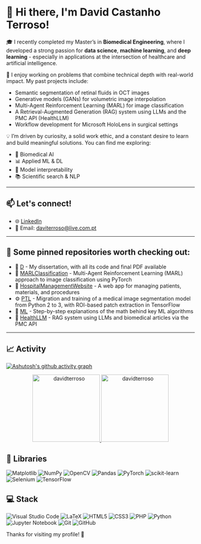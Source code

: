# 👋 Hi there, I'm David Castanho Terroso!

🎓 I recently completed my Master’s in **Biomedical Engineering**, where I developed a strong passion for **data science**, **machine learning**, and **deep learning** - especially in applications at the intersection of healthcare and artificial intelligence.

🧠 I enjoy working on problems that combine technical depth with real-world impact. My past projects include:
- Semantic segmentation of retinal fluids in OCT images
- Generative models (GANs) for volumetric image interpolation
- Multi-Agent Reinforcement Learning (MARL) for image classification
- A Retrieval-Augmented Generation (RAG) system using LLMs and the PMC API (HealthLLM)
- Workflow development for Microsoft HoloLens in surgical settings

💡 I’m driven by curiosity, a solid work ethic, and a constant desire to learn and build meaningful solutions. You can find me exploring:
- 🧬 Biomedical AI  
- 📊 Applied ML & DL  
- 🧠 Model interpretability  
- 📚 Scientific search & NLP

---

## 📫 Let's connect!

- 🌐 [LinkedIn](https://www.linkedin.com/in/david-terroso/)
- 📧 Email: daviterroso@live.com.pt

---

## 📂 Some pinned repositories worth checking out:

- 🧪 [D](https://github.com/davidterroso/D) - My dissertation, with all its code and final PDF available
- 🤖 [MARLClassification](https://github.com/seifhussam/MARLClassification) - Multi-Agent Reinforcement Learning (MARL) approach to image classification using PyTorch
- 🏥 [HospitalManagementWebsite](https://github.com/davidterroso/HospitalManagementWebsite) - A web app for managing patients, materials, and procedures
- ⚙️ [PTL](https://github.com/davidterroso/PTL) - Migration and training of a medical image segmentation model from Python 2 to 3, with ROI-based patch extraction in TensorFlow
- 🧠 [ML](https://github.com/davidterroso/ML) - Step-by-step explanations of the math behind key ML algorithms
- 🔬 [HealthLLM](https://github.com/davidterroso/HealthLLM) - RAG system using LLMs and biomedical articles via the PMC API  

------
## 📈 Activity 

[![Ashutosh's github activity graph](https://github-readme-activity-graph.vercel.app/graph?username=davidterroso&bg_color=100f0f&color=4c5e9e&line=4c569e&point=403e41&area=true&hide_border=true)](https://github.com/ashutosh00710/github-readme-activity-graph)

<div align="center">
  <a href="https://github.com/davidterroso">
    <img height="180em" src="https://github-readme-stats.vercel.app/api/top-langs?username=davidterroso&show_icons=true&locale=en&layout=compact&theme=tokyonight" alt="davidterroso"/>
    <img height="180em" src="https://github-readme-stats.vercel.app/api?username=davidterroso&show_icons=true&locale=en&layout=compact&theme=tokyonight" alt="davidterroso"/>
  </a>
</div>
<!---
<p align="center">
  <a href="https://github.com/davidterroso">
    <img src="https://github-readme-streak-stats.herokuapp.com/?user=davidterroso&&theme=tokyonight" alt="davidterroso" />
  </a>
</p>
--->

## 📖 Libraries
![Matplotlib](https://img.shields.io/badge/Matplotlib-%23ffffff.svg?style=for-the-badge&logo=Matplotlib&logoColor=black)
![NumPy](https://img.shields.io/badge/numpy-%23013243.svg?style=for-the-badge&logo=numpy&logoColor=white)
![OpenCV](https://img.shields.io/badge/opencv-%23white.svg?style=for-the-badge&logo=opencv&logoColor=white)
![Pandas](https://img.shields.io/badge/pandas-%23150458.svg?style=for-the-badge&logo=pandas&logoColor=white)
![PyTorch](https://img.shields.io/badge/PyTorch-%23EE4C2C.svg?style=for-the-badge&logo=PyTorch&logoColor=white)
![scikit-learn](https://img.shields.io/badge/scikit--learn-%23F7931E.svg?style=for-the-badge&logo=scikit-learn&logoColor=white)
![Selenium](https://img.shields.io/badge/-selenium-%43B02A?style=for-the-badge&logo=selenium&logoColor=white)
![TensorFlow](https://img.shields.io/badge/TensorFlow-%23FF6F00.svg?style=for-the-badge&logo=TensorFlow&logoColor=white)

## 💻 Stack
![Visual Studio Code](https://img.shields.io/badge/Visual%20Studio%20Code-0078d7.svg?style=for-the-badge&logo=visual-studio-code&logoColor=white)
![LaTeX](https://img.shields.io/badge/latex-%23008080.svg?style=for-the-badge&logo=latex&logoColor=white)
![HTML5](https://img.shields.io/badge/html5-%23E34F26.svg?style=for-the-badge&logo=html5&logoColor=white)
![CSS3](https://img.shields.io/badge/css3-%231572B6.svg?style=for-the-badge&logo=css3&logoColor=white)
![PHP](https://img.shields.io/badge/php-%23777BB4.svg?style=for-the-badge&logo=php&logoColor=white)
![Python](https://img.shields.io/badge/python-3670A0?style=for-the-badge&logo=python&logoColor=ffdd54)
![Jupyter Notebook](https://img.shields.io/badge/jupyter-%23FA0F00.svg?style=for-the-badge&logo=jupyter&logoColor=white)
![Git](https://img.shields.io/badge/git-%23F05033.svg?style=for-the-badge&logo=git&logoColor=white)
![GitHub](https://img.shields.io/badge/github-%23121011.svg?style=for-the-badge&logo=github&logoColor=white)

Thanks for visiting my profile! 🚀
